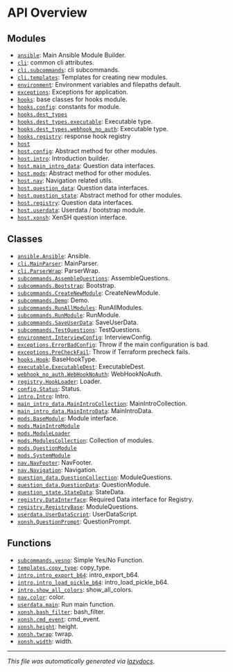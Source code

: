 <!-- markdownlint-disable -->

# API Overview

## Modules

- [`ansible`](./ansible.md#module-ansible): Main Ansible Module Builder.
- [`cli`](./cli.md#module-cli): common cli attributes.
- [`cli.subcommands`](./cli.subcommands.md#module-clisubcommands): cli subcommands.
- [`cli.templates`](./cli.templates.md#module-clitemplates): Templates for creating new modules.
- [`environment`](./environment.md#module-environment): Environment variables and filepaths default.
- [`exceptions`](./exceptions.md#module-exceptions): Exceptions for application.
- [`hooks`](./hooks.md#module-hooks): base classes for hooks module.
- [`hooks.config`](./hooks.config.md#module-hooksconfig): constants for module.
- [`hooks.dest_types`](./hooks.dest_types.md#module-hooksdest_types)
- [`hooks.dest_types.executable`](./hooks.dest_types.executable.md#module-hooksdest_typesexecutable): Executable type.
- [`hooks.dest_types.webhook_no_auth`](./hooks.dest_types.webhook_no_auth.md#module-hooksdest_typeswebhook_no_auth): Executable type.
- [`hooks.registry`](./hooks.registry.md#module-hooksregistry): response hook registry
- [`host`](./host.md#module-host)
- [`host.config`](./host.config.md#module-hostconfig): Abstract method for other modules.
- [`host.intro`](./host.intro.md#module-hostintro): Introduction builder.
- [`host.main_intro_data`](./host.main_intro_data.md#module-hostmain_intro_data): Question data interfaces.
- [`host.mods`](./host.mods.md#module-hostmods): Abstract method for other modules.
- [`host.nav`](./host.nav.md#module-hostnav): Navigation related utils.
- [`host.question_data`](./host.question_data.md#module-hostquestion_data): Question data interfaces.
- [`host.question_state`](./host.question_state.md#module-hostquestion_state): Abstract method for other modules.
- [`host.registry`](./host.registry.md#module-hostregistry): Question data interfaces.
- [`host.userdata`](./host.userdata.md#module-hostuserdata): Userdata / bootstrap module.
- [`host.xonsh`](./host.xonsh.md#module-hostxonsh): XenSH question interface.

## Classes

- [`ansible.Ansible`](./ansible.md#class-ansible): Ansible.
- [`cli.MainParser`](./cli.md#class-mainparser): MainParser.
- [`cli.ParserWrap`](./cli.md#class-parserwrap): ParserWrap.
- [`subcommands.AssembleQuestions`](./cli.subcommands.md#class-assemblequestions): AssembleQuestions.
- [`subcommands.Bootstrap`](./cli.subcommands.md#class-bootstrap): Bootstrap.
- [`subcommands.CreateNewModule`](./cli.subcommands.md#class-createnewmodule): CreateNewModule.
- [`subcommands.Demo`](./cli.subcommands.md#class-demo): Demo.
- [`subcommands.RunAllModules`](./cli.subcommands.md#class-runallmodules): RunAllModules.
- [`subcommands.RunModule`](./cli.subcommands.md#class-runmodule): RunModule.
- [`subcommands.SaveUserData`](./cli.subcommands.md#class-saveuserdata): SaveUserData.
- [`subcommands.TestQuestions`](./cli.subcommands.md#class-testquestions): TestQuestions.
- [`environment.InterviewConfig`](./environment.md#class-interviewconfig): InterviewConfig.
- [`exceptions.ErrorBadConfig`](./exceptions.md#class-errorbadconfig): Throw if the main configuration is bad.
- [`exceptions.PreCheckFail`](./exceptions.md#class-precheckfail): Throw if Terraform precheck fails.
- [`hooks.Hook`](./hooks.md#class-hook): BaseHookType.
- [`executable.ExecutableDest`](./hooks.dest_types.executable.md#class-executabledest): ExecutableDest.
- [`webhook_no_auth.WebHookNoAuth`](./hooks.dest_types.webhook_no_auth.md#class-webhooknoauth): WebHookNoAuth.
- [`registry.HookLoader`](./hooks.registry.md#class-hookloader): Loader.
- [`config.Status`](./host.config.md#class-status): Status.
- [`intro.Intro`](./host.intro.md#class-intro): Intro.
- [`main_intro_data.MainIntroCollection`](./host.main_intro_data.md#class-mainintrocollection): MainIntroCollection.
- [`main_intro_data.MainIntroData`](./host.main_intro_data.md#class-mainintrodata): MainIntroData.
- [`mods.BaseModule`](./host.mods.md#class-basemodule): Module interface.
- [`mods.MainIntroModule`](./host.mods.md#class-mainintromodule)
- [`mods.ModuleLoader`](./host.mods.md#class-moduleloader)
- [`mods.ModulesCollection`](./host.mods.md#class-modulescollection): Collection of modules.
- [`mods.QuestionModule`](./host.mods.md#class-questionmodule)
- [`mods.SystemModule`](./host.mods.md#class-systemmodule)
- [`nav.NavFooter`](./host.nav.md#class-navfooter): NavFooter.
- [`nav.Navigation`](./host.nav.md#class-navigation): Navigation.
- [`question_data.QuestionCollection`](./host.question_data.md#class-questioncollection): ModuleQuestions.
- [`question_data.QuestionData`](./host.question_data.md#class-questiondata): QuestionModule.
- [`question_state.StateData`](./host.question_state.md#class-statedata): StateData.
- [`registry.DataInterface`](./host.registry.md#class-datainterface): Required Data interface for Registry.
- [`registry.RegistryBase`](./host.registry.md#class-registrybase): ModuleQuestions.
- [`userdata.UserDataScript`](./host.userdata.md#class-userdatascript): UserDataScript.
- [`xonsh.QuestionPrompt`](./host.xonsh.md#class-questionprompt): QuestionPrompt.

## Functions

- [`subcommands.yesno`](./cli.subcommands.md#function-yesno): Simple Yes/No Function.
- [`templates.copy_type`](./cli.templates.md#function-copy_type): copy_type.
- [`intro.intro_export_b64`](./host.intro.md#function-intro_export_b64): intro_export_b64.
- [`intro.intro_load_pickle_b64`](./host.intro.md#function-intro_load_pickle_b64): intro_load_pickle_b64.
- [`intro.show_all_colors`](./host.intro.md#function-show_all_colors): show_all_colors.
- [`nav.color`](./host.nav.md#function-color): color.
- [`userdata.main`](./host.userdata.md#function-main): Run main function.
- [`xonsh.bash_filter`](./host.xonsh.md#function-bash_filter): bash_filter.
- [`xonsh.cmd_event`](./host.xonsh.md#function-cmd_event): cmd_event.
- [`xonsh.height`](./host.xonsh.md#function-height): height.
- [`xonsh.twrap`](./host.xonsh.md#function-twrap): twrap.
- [`xonsh.width`](./host.xonsh.md#function-width): width.


---

_This file was automatically generated via [lazydocs](https://github.com/ml-tooling/lazydocs)._
